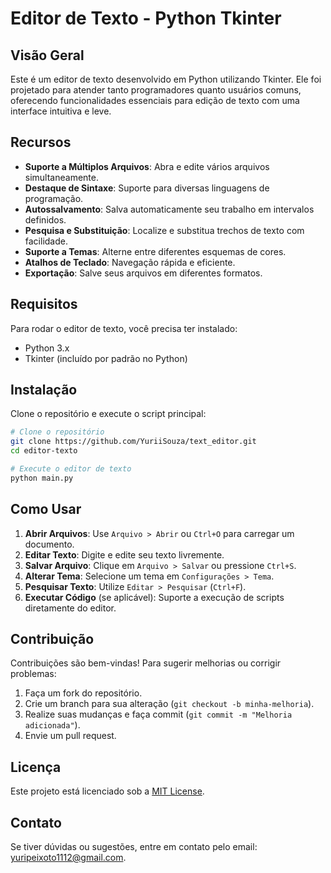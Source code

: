 # Editor de Texto - Python Tkinter

## Visão Geral

Este é um editor de texto desenvolvido em Python utilizando Tkinter. Ele foi projetado para atender tanto programadores quanto usuários comuns, oferecendo funcionalidades essenciais para edição de texto com uma interface intuitiva e leve.

## Recursos

- **Suporte a Múltiplos Arquivos**: Abra e edite vários arquivos simultaneamente.
- **Destaque de Sintaxe**: Suporte para diversas linguagens de programação.
- **Autossalvamento**: Salva automaticamente seu trabalho em intervalos definidos.
- **Pesquisa e Substituição**: Localize e substitua trechos de texto com facilidade.
- **Suporte a Temas**: Alterne entre diferentes esquemas de cores.
- **Atalhos de Teclado**: Navegação rápida e eficiente.
- **Exportação**: Salve seus arquivos em diferentes formatos.

## Requisitos

Para rodar o editor de texto, você precisa ter instalado:

- Python 3.x
- Tkinter (incluído por padrão no Python)

## Instalação

Clone o repositório e execute o script principal:

```bash
# Clone o repositório
git clone https://github.com/YuriiSouza/text_editor.git
cd editor-texto

# Execute o editor de texto
python main.py
```

## Como Usar

1. **Abrir Arquivos**: Use `Arquivo > Abrir` ou `Ctrl+O` para carregar um documento.
2. **Editar Texto**: Digite e edite seu texto livremente.
3. **Salvar Arquivo**: Clique em `Arquivo > Salvar` ou pressione `Ctrl+S`.
4. **Alterar Tema**: Selecione um tema em `Configurações > Tema`.
5. **Pesquisar Texto**: Utilize `Editar > Pesquisar` (`Ctrl+F`).
6. **Executar Código** (se aplicável): Suporte a execução de scripts diretamente do editor.

## Contribuição

Contribuições são bem-vindas! Para sugerir melhorias ou corrigir problemas:

1. Faça um fork do repositório.
2. Crie um branch para sua alteração (`git checkout -b minha-melhoria`).
3. Realize suas mudanças e faça commit (`git commit -m "Melhoria adicionada"`).
4. Envie um pull request.

## Licença

Este projeto está licenciado sob a [MIT License](https://opensource.org/license/mit).

## Contato

Se tiver dúvidas ou sugestões, entre em contato pelo email: [yuripeixoto1112@gmail.com](mailto\:yuripeixoto1112@gmail.com).

